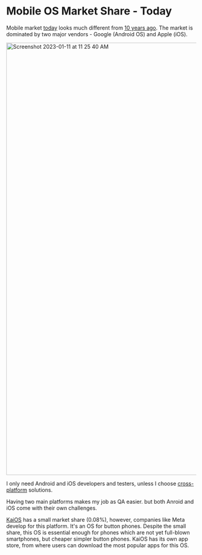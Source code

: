 # Mobile OS Market Share - Today

Mobile market [today](https://lana-20.github.io/mobile-os-market-share-2022/) looks much different from [10 years ago](https://lana-20.github.io/mobile-os-market-share-2012/). The market is dominated by two major vendors - Google (Android OS) and Apple (iOS).

<img width="1148" alt="Screenshot 2023-01-11 at 11 25 40 AM" src="https://user-images.githubusercontent.com/70295997/211902585-5616e15a-b78b-4a0e-a655-4c7171def45d.png">

I only need Android and iOS developers and testers, unless I choose [cross-platform](https://ionic.io/resources/articles/ionic-vs-react-native-a-comparison-guide#where-we-are-the-same) solutions.

Having two main platforms makes my job as QA easier. but both Anroid and iOS come with their own challenges.

[KaiOS](https://www.kaiostech.com/explore/) has a small market share (0.08%), however, companies like Meta develop for this platform. It's an OS for button phones. Despite the small share, this OS is essential enough for phones which are not yet full-blown smartphones, but cheaper simpler button phones. KaiOS has its own app store, from where users can download the most popular apps for this OS.
